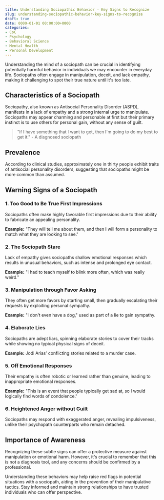```yaml
---
title: Understanding Sociopathic Behavior - Key Signs to Recognize
slug: understanding-sociopathic-behavior-key-signs-to-recognize
draft: true
date: 0000-01-01 00:00:00+0000
categories:
- CoC
- Psychology
- Behavioral Science
- Mental Health
- Personal Development
---
```


Understanding the mind of a sociopath can be crucial in identifying potentially harmful behavior in individuals we may encounter in everyday life. Sociopaths often engage in manipulation, deceit, and lack empathy, making it challenging to spot their true nature until it's too late.

## Characteristics of a Sociopath

Sociopathy, also known as Antisocial Personality Disorder (ASPD), manifests in a lack of empathy and a strong internal urge to manipulate. Sociopaths may appear charming and personable at first but their primary instinct is to use others for personal gain, without any sense of guilt.

> "If I have something that I want to get, then I'm going to do my best to get it." - A diagnosed sociopath

## Prevalence

According to clinical studies, approximately one in thirty people exhibit traits of antisocial personality disorders, suggesting that sociopaths might be more common than assumed.

## Warning Signs of a Sociopath

### 1. **Too Good to Be True First Impressions**

Sociopaths often make highly favorable first impressions due to their ability to fabricate an appealing personality.

**Example:** "They will tell me about them, and then I will form a personality to match what they are looking to see."

### 2. **The Sociopath Stare**

Lack of empathy gives sociopaths shallow emotional responses which results in unusual behaviors, such as intense and prolonged eye contact.

**Example:** "I had to teach myself to blink more often, which was really weird."

### 3. **Manipulation through Favor Asking**

They often get more favors by starting small, then gradually escalating their requests by exploiting personal sympathy.

**Example:** "I don't even have a dog," used as part of a lie to gain sympathy.

### 4. **Elaborate Lies**

Sociopaths are adept liars, spinning elaborate stories to cover their tracks while showing no typical physical signs of deceit.

**Example:** Jodi Arias' conflicting stories related to a murder case.

### 5. **Off Emotional Responses**

Their empathy is often robotic or learned rather than genuine, leading to inappropriate emotional responses.

**Example:** "This is an event that people typically get sad at, so I would logically find words of condolence."

### 6. **Heightened Anger without Guilt**

Sociopaths may respond with exaggerated anger, revealing impulsiveness, unlike their psychopath counterparts who remain detached.

## Importance of Awareness

Recognizing these subtle signs can offer a protective measure against manipulation or emotional harm. However, it's crucial to remember that this is not a diagnosis tool, and any concerns should be confirmed by a professional.

Understanding these behaviors may help raise red flags in potential situations with a sociopath, aiding in the prevention of their manipulative tactics. Stay informed and maintain strong relationships to have trusted individuals who can offer perspective.
